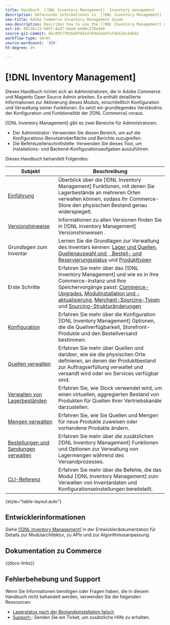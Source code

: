 ```yaml
---
title: Handbuch  [!DNL Inventory Management]  Inventory management
description: Umfassende Informationen zu  [!DNL Inventory Management]  für Adobe Commerce- und Magento Open Source-Administratoren, einschließlich Migration und Konfiguration.
seo-title: Adobe Commerce Inventory Management Guide
seo-description: Describes how to use the [!DNL Inventory Management] module in Adobe Commerce or Magento Open Source.
exl-id: 8013bc13-b057-4ad7-bbed-ee00c2f6e4eb
source-git-commit: dbc0057f02bddf681d769bdaebfaf6b526c8dbd2
workflow-type: tm+mt
source-wordcount: '359'
ht-degree: 0%

---
```


# [!DNL Inventory Management]

Dieses Handbuch richtet sich an Administratoren, die in Adobe Commerce und Magento Open Source Admin arbeiten. Es enthält detaillierte Informationen zur Aktivierung dieses Moduls, einschließlich Konfiguration und Verwaltung seiner Funktionen. Es setzt ein grundlegendes Verständnis der Konfiguration und Funktionalität der [!DNL Commerce] voraus.

[!DNL Inventory Management] gibt es zwei Bereiche für Administratoren:

- Der Administrator: Verwenden Sie diesen Bereich, um auf die Konfigurations-Benutzeroberfläche und Berichte zuzugreifen.
- Die Befehlszeilenschnittstelle: Verwenden Sie dieses Tool, um Installations- und Backend-Konfigurationsaufgaben auszuführen.

Dieses Handbuch behandelt Folgendes:

| Subjekt | Beschreibung |
| ------- | ----------- |
| [Einführung](introduction.md) | Überblick über die [!DNL Inventory Management] Funktionen, mit denen Sie Lagerbestände an mehreren Orten verwalten können, sodass Ihr Commerce-Store den physischen Bestand genau widerspiegelt. |
| [Versionshinweise](release-notes.md) | Informationen zu allen Versionen finden Sie in [!DNL Inventory Management] Versionshinweisen . |
| Grundlagen zum Inventar | Lernen Sie die Grundlagen zur Verwaltung des Inventars kennen: [Lager und Quellen](sources-stocks.md), [Quellenauswahl und &#x200B;](selection-reservations.md) [, Bestell- und Reservierungsstatus](order-status.md) und [Produkttypen](product-types.md) |
| Erste Schritte | Erfahren Sie mehr über das [!DNL Inventory Management] und wie es in Ihre Commerce-Instanz und Ihre Speichervorgänge passt: [Commerce-Upgrades](migrate.md), [Modulinstallation und -aktualisierung](install-update.md), [Merchant-Sourcing-Typen](merchant-sourcing.md) und [Sourcing-Strukturänderungen](expand-restructure.md) |
| [Konfiguration](configuration.md) | Erfahren Sie mehr über die Konfiguration [!DNL Inventory Management] Optionen, die die Quellverfügbarkeit, Storefront-Produkte und den Bestellversand bestimmen. |
| [Quellen verwalten](sources-manage.md) | Erfahren Sie mehr über Quellen und darüber, wie sie die physischen Orte definieren, an denen der Produktbestand zur Auftragserfüllung verwaltet und versandt wird oder wo Services verfügbar sind. |
| [Verwalten von Lagerbeständen](stocks-manage.md) | Erfahren Sie, wie Stock verwendet wird, um einen virtuellen, aggregierten Bestand von Produkten für Quellen Ihrer Vertriebskanäle darzustellen. |
| [Mengen verwalten](quantities-manage.md) | Erfahren Sie, wie Sie Quellen und Mengen für neue Produkte zuweisen oder vorhandene Produkte ändern. |
| [Bestellungen und Sendungen verwalten](shipments.md) | Erfahren Sie mehr über die zusätzlichen [!DNL Inventory Management] Funktionen und Optionen zur Verwaltung von Lagermengen während des Versandprozesses. |
| [CLI-Referenz](cli.md) | Erfahren Sie mehr über die Befehle, die das Modul [!DNL Inventory Management] zum Verwalten von Inventardaten und Konfigurationseinstellungen bereitstellt. |

{style="table-layout:auto"}

## Entwicklerinformationen

Siehe [[!DNL Inventory Management]](https://developer.adobe.com/commerce/webapi/rest/inventory/) in der Entwicklerdokumentation für Details zur Modularchitektur, zu APIs und zur Algorithmusanpassung.

## Dokumentation zu Commerce

{{docs-links}}

## Fehlerbehebung und Support

Wenn Sie Informationen benötigen oder Fragen haben, die in diesem Handbuch nicht behandelt werden, verwenden Sie die folgenden Ressourcen:

- [Lagerstatus nach der Bestandsinstallation falsch](https://experienceleague.adobe.com/docs/commerce-knowledge-base/kb/troubleshooting/miscellaneous/stock-status-incorrect-after-magento-inventory-install.html?lang=de)
- [Support-](https://experienceleague.adobe.com/docs/commerce-knowledge-base/kb/help-center-guide/magento-help-center-user-guide.html?lang=de#submit-ticket): Senden Sie ein Ticket, um zusätzliche Hilfe zu erhalten.
